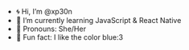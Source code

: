 - 🌀 Hi, I’m @xp30n
- 🫧 I’m currently learning JavaScript & React Native
- 🪼 Pronouns: She/Her
- 🐬 Fun fact: I like the color blue:3

<!---
xp30n/xp30n is a ✨ special ✨ repository because its `README.md` (this file) appears on your GitHub profile.
You can click the Preview link to take a look at your changes.
--->
